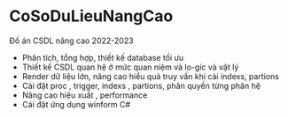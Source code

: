 # CoSoDuLieuNangCao
Đồ án CSDL nâng cao 2022-2023
- Phân tích, tổng hợp, thiết kế database tối ưu
- Thiết kế CSDL quan hệ ở mức quan niệm và lo-gíc và vật lý
- Render dữ liệu lớn, nâng cao hiểu quả truy vấn khi cài indexs, partions 
- Cài đặt proc , trigger, indexs , partions, phân quyền từng phân hệ
- Nâng cao hiệu xuất , performance
- Cái đặt ứng dụng winform C#
